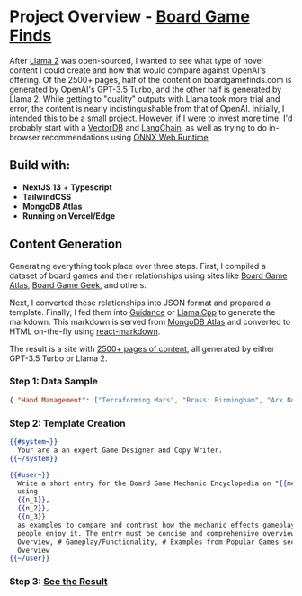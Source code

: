 # Project Overview - [Board Game Finds](https://www.boardgamefinds.com/)

After [Llama 2](https://huggingface.co/meta-llama/Llama-2-70b-chat-hf) was open-sourced, I wanted to see what type of novel content I could create and how that would compare against OpenAI's offering. Of the 2500+ pages, half of the content on boardgamefinds.com is generated by OpenAI's GPT-3.5 Turbo, and the other half is generated by Llama 2. While getting to "quality" outputs with Llama took more trial and error, the content is nearly indistinguishable from that of OpenAI. Initially, I intended this to be a small project. However, if I were to invest more time, I'd probably start with a [VectorDB](https://github.com/chroma-core/chroma) and [LangChain](https://github.com/langchain-ai/langchain), as well as trying to do in-browser recommendations using [ONNX Web Runtime](https://onnxruntime.ai/)

## Build with:

- **NextJS 13** + **Typescript**
- **TailwindCSS**
- **MongoDB Atlas**
- **Running on Vercel/Edge**

## Content Generation

Generating everything took place over three steps. First, I compiled a dataset of board games and their relationships using sites like [Board Game Atlas](https://www.boardgameatlas.com/), [Board Game Geek](https://boardgamegeek.com/), and others. 

Next, I converted these relationships into JSON format and prepared a template. Finally, I fed them into [Guidance](https://github.com/guidance-ai/guidance) or [Llama.Cpp](https://github.com/ggerganov/llama.cpp) to generate the markdown. This markdown is served from [MongoDB Atlas](https://www.mongodb.com/atlas) and converted to HTML on-the-fly using [react-markdown](https://github.com/remarkjs/react-markdown). 

The result is a site with [2500+ pages of content](https://www.boardgamefinds.com/), all generated by either GPT-3.5 Turbo or Llama 2.

### Step 1: Data Sample

```json
{ "Hand Management": ["Terraforming Mars", "Brass: Birmingham", "Ark Nova"] }
```

### Step 2: Template Creation

```handlebars
{{#system~}}
  Your are a an expert Game Designer and Copy Writer.
{{~/system}}

{{#user~}}
  Write a short entry for the Board Game Mechanic Encyclopedia on "{{mechanic}}",
  using
  {{n_1}},
  {{n_2}},
  {{n_3}}
  as examples to compare and contrast how the mechanic effects gameplay and why
  people enjoy it. The entry must be concise and comprehensive overview with a #
  Overview, # Gameplay/Functionality, # Examples from Popular Games sections. #
  Overview
{{~/user}}
```

### Step 3: [See the Result](https://www.boardgamefinds.com/mechanic/handmanagement)
